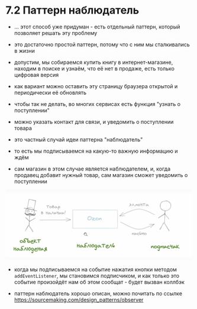 # 7.2 Паттерн наблюдатель

- ... этот способ уже придуман - есть отдельный паттерн, который позволяет решать эту проблему

- это достаточно простой паттерн, потому что с ним мы сталкивались в жизни

- допустим, мы собираемся купить книгу в интернет-магазине, находим в поиске и узнаём, что её нет в продаже, есть только цифровая версия

- как вариант можно оставить эту страницу браузера открытой и периодически её обновлять

- чтобы так не делать, во многих сервисах есть функция "узнать о поступлении"

- можно указать контакт для связи, и уведомить о поступлении товара

- это частный случай идеи паттерна "наблюдатель"

- то есть мы подписываемся на какую-то важную информацию и ждём

- сам магазин в этом случае является наблюдателем, и, когда продавец добавит нужный товар, сам магазин сможет уведомить о поступлении

![alt text](img/image.png)

- когда мы подписываемся на событие нажатия кнопки методом `addEventListener`, мы становимся подписчиком, и как только это событие произойдёт нам об этом сообщат - будет вызван коллбэк

- паттерн наблюдатель хорошо описан, можно почитать по ссылке 
https://sourcemaking.com/design_patterns/observer